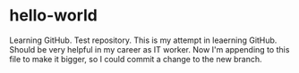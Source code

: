 # hello-world
Learning GitHub. Test repository.
This is my attempt in leaerning GitHub. Should be very helpful in my career as IT worker.
Now I'm appending to this file to make it bigger, so I could commit a change to the new branch.
